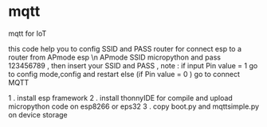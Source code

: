 # mqtt
mqtt for IoT



this code help you to config SSID and PASS router for connect esp to a router from APmode esp \n
APmode SSID micropython  and pass 123456789 , then insert your SSID and PASS ,
note : if input Pin value = 1  go to config mode,config and restart
else (if Pin value = 0 )  go to connect MQTT 

1 . install esp framework 
2 . install thonnyIDE for compile and upload micropython code on esp8266 or eps32
3 . copy boot.py and mqttsimple.py on device storage
